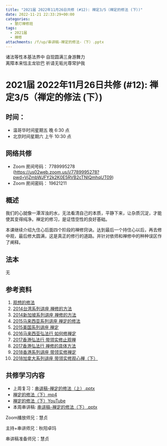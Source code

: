 ```yaml
---
title: "2021届 2022年11月26日共修 (#12): 禅定3/5（禅定的修法 (下）)"
date: 2022-11-21 22:33:29+00:00
categories:
  - 慧灯禅修班
tags:
  - 2021届
  - 禅修
attachments: /f/up/串讲稿-禅定的修法-（下）.pptx
---
```

诸法等性本基法界中 自现圆满三身游舞力\
离障本来怙主龙钦巴 祈请无垢光尊常护我

<!--StartFragment-->

# 2021届 2022年11月26日共修 (#12): 禅定3/5（禅定的修法 (下）)

<!--EndFragment-->

<!--StartFragment-->

## 时间：

* 温哥华时间星期五 晚 6:30 点
* 北京时间星期六 上午 10:30 点

## 网络共修

* Zoom 房间号码： 7789995278 (<https://us02web.zoom.us/j/7789995278?pwd=VjZmbWJFY2k2K0E5RVB2cTNIQmhqUT09>)
* Zoom 房间密码： 19621211

## 概述

我们的心就像一潭浑浊的水，无法看清自己的本质，平静下来，让杂质沉淀，才能使其变得纯净。禅定的修习，是证悟空性的良好基础。

<!--StartFragment-->

本课继续介绍九住心后面四个阶段的禅修窍诀。达到最后一个持住心以后，再去修中观，最后修大圆满，这是真正的修行的道路。并针对依师和禅修中的种种误区作了阐释。

<!--EndFragment-->

## 法本

无

## 参考资料

1. [观想的修法](https://fohuifayu.com/index.php/huideng-jiangtang/fofa-jianxiu/fofa-jianxiu-xilie/713-l10035)
2. [2014台湾系列讲座 禅修的方法](https://fohuifayu.com/index.php/huideng-jiangtang/huanqiu-xilie/taiwan-diqu/608-l14074)
3. [2014新加坡系列讲座 禅修的方法](https://fohuifayu.com/index.php/huideng-jiangtang/huanqiu-xilie/xin-jia-po/588-l14060)
4. [2015马来西亚系列讲座 禅定的修法](https://fohuifayu.com/index.php/huideng-jiangtang/huanqiu-xilie/malai-xiya/614-l15005)
5. [2015美国系列讲座 禅定](https://fohuifayu.com/index.php/huideng-jiangtang/huanqiu-xilie/mei-guo/1120-l15032)
6. [2016马来西亚弘法行 如何修禅定](https://fohuifayu.com/index.php/huideng-jiangtang/huanqiu-xilie/malai-xiya/1098-l16003)
7. [2017香港弘法行 带领实修止观禅](https://fohuifayu.com/index.php/huideng-jiangtang/huanqiu-xilie/xianggang-diqu/1814-l17005)
8. [2017香港弘法行 禅修的具体方法](https://fohuifayu.com/index.php/huideng-jiangtang/huanqiu-xilie/xianggang-diqu/1815-l17006)
9. [2018香港系列讲座 带领实修禅定](https://fohuifayu.com/index.php/huideng-jiangtang/huanqiu-xilie/xianggang-diqu/3566-l18106)
10. [2018加拿大系列讲座 带领实修观心禅（下）](https://fohuifayu.com/index.php/huideng-jiangtang/huanqiu-xilie/jia-na-da/2977-l18076)

## **共修学习内容**

* 上周复习：[串讲稿-禅定的修法（上）.pptx](/f/up/串讲稿-禅定的修法-（上）.pptx)
* [禅定的修法（下）mp4](https://fohuifayu.com/index.php/huideng-jiangtang/fofa-jianxiu/chan-ding/752-l12019)
* [禅定的修法（下）YouTube](https://www.youtube.com/watch?v=TNrOrpauau8&t=5625s)
* 本周串讲稿: [](https://www.huidengvan.com/f/up/%E5%8D%81%E5%9C%86%E6%BB%A1%E4%B9%8B%E5%BE%97%E4%BA%BA%E8%BA%AB%E4%B8%8E%E7%94%9F%E4%B8%AD%E5%9C%9F%E4%B8%B2%E8%AE%B2%E7%A8%BF.pdf)[](https://www.huidengvan.com/f/up/%E5%8D%81%E5%9C%86%E6%BB%A1%E4%B9%8B%E4%BA%94%E6%A0%B9%E5%85%B7%E8%B6%B3%E4%B8%8E%E4%B8%9A%E9%99%85%E4%B8%8D%E9%A2%A0%E5%80%92.pptx)[](https://www.huidengvan.com/f/up/%E4%B8%B2%E8%AE%B2%E7%A8%BF-%E7%A6%85%E5%AE%9A%E7%9A%84%E5%9B%9B%E4%B8%AA%E9%98%B6%E6%AE%B5.pptx)[串讲稿-禅定的修法（下）.pptx](/f/up/串讲稿-禅定的修法-（下）.pptx)

Zoom播放师兄：慧贞

主持+串讲师兄：秋阳卓玛

串讲稿准备师兄：慧贞
